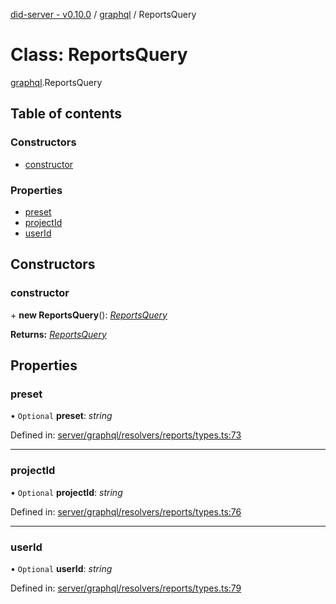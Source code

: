 [did-server - v0.10.0](../README.md) / [graphql](../modules/graphql.md) / ReportsQuery

# Class: ReportsQuery

[graphql](../modules/graphql.md).ReportsQuery

## Table of contents

### Constructors

- [constructor](graphql.reportsquery.md#constructor)

### Properties

- [preset](graphql.reportsquery.md#preset)
- [projectId](graphql.reportsquery.md#projectid)
- [userId](graphql.reportsquery.md#userid)

## Constructors

### constructor

\+ **new ReportsQuery**(): [*ReportsQuery*](graphql.reportsquery.md)

**Returns:** [*ReportsQuery*](graphql.reportsquery.md)

## Properties

### preset

• `Optional` **preset**: *string*

Defined in: [server/graphql/resolvers/reports/types.ts:73](https://github.com/Puzzlepart/did/blob/dev/server/graphql/resolvers/reports/types.ts#L73)

___

### projectId

• `Optional` **projectId**: *string*

Defined in: [server/graphql/resolvers/reports/types.ts:76](https://github.com/Puzzlepart/did/blob/dev/server/graphql/resolvers/reports/types.ts#L76)

___

### userId

• `Optional` **userId**: *string*

Defined in: [server/graphql/resolvers/reports/types.ts:79](https://github.com/Puzzlepart/did/blob/dev/server/graphql/resolvers/reports/types.ts#L79)
